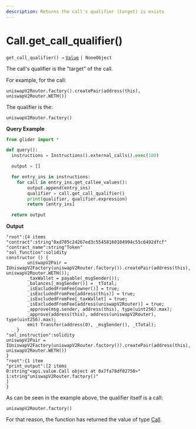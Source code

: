 ```yaml
---
description: Returns the call's qualifier (target) is exists
---
```


# Call.get\_call\_qualifier()

`get_call_qualifier() →` [`Value`](../) `| NoneObject`

The call's qualifier is the "target" of the call.

For example, for the call:

```solidity
uniswapV2Router.factory().createPair(address(this), uniswapV2Router.WETH())
```

The qualifier is the:

```solidity
uniswapV2Router.factory()
```

**Query Example**

```python
from glider import *

def query():
  instructions = Instructions().external_calls().exec(100)

  output = []

  for entry_ins in instructions:
    for call in entry_ins.get_callee_values():
        output.append(entry_ins)
        qualifier = call.get_call_qualifier()
        print(qualifier, qualifier.expression)
        return [entry_ins]

  return output
```

**Output**

```solidity
"root":{4 items
"contract":string"0xd705c24267ed3c55458160104994c55c6492dfcf"
"contract_name":string"Token"
"sol_function":solidity
constructor () {
        uniswapV2Pair = IUniswapV2Factory(uniswapV2Router.factory()).createPair(address(this), uniswapV2Router.WETH());
        _taxWallet = payable(_msgSender());
        _balances[_msgSender()] = _tTotal;
        _isExcludedFromFee[owner()] = true;
        _isExcludedFromFee[address(this)] = true;
        _isExcludedFromFee[_taxWallet] = true;
        _isExcludedFromFee[address(uniswapV2Router)] = true;
        _approve(msg.sender, address(this), type(uint256).max);
        _approve(address(this), address(uniswapV2Router), type(uint256).max);
        emit Transfer(address(0), _msgSender(), _tTotal);
    }
"sol_instruction":solidity
uniswapV2Pair = IUniswapV2Factory(uniswapV2Router.factory()).createPair(address(this), uniswapV2Router.WETH())
}
"root":{1 item
"print_output":[2 items
0:string"<api.value.Call object at 0x7fa78df02750>"
1:string"uniswapV2Router.factory()"
]
}
```

As can be seen in the example above, the qualifier itself is a call:

```solidity
uniswapV2Router.factory()
```

For that reason, the function has returned the value of type [Call](./).
